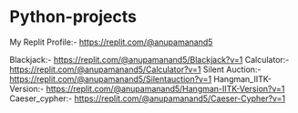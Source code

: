# Python-projects
My Replit Profile:- https://replit.com/@anupamanand5

Blackjack:- https://replit.com/@anupamanand5/Blackjack?v=1
Calculator:- https://replit.com/@anupamanand5/Calculator?v=1
Silent Auction:- https://replit.com/@anupamanand5/Silentauction?v=1
Hangman_IITK-Version:- https://replit.com/@anupamanand5/Hangman-IITK-Version?v=1
Caeser_cypher:- https://replit.com/@anupamanand5/Caeser-Cypher?v=1
